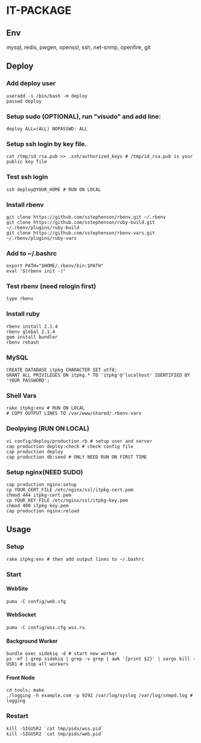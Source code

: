 IT-PACKAGE
=====

## Env
  mysql, redis, pwgen, openssl, ssh, net-snmp, openfire, git

## Deploy
### Add deploy user
    useradd -s /bin/bash -m deploy
    passwd deploy

### Setup sudo (OPTIONAL), run "visudo" and add line:
    deploy ALL=(ALL) NOPASSWD: ALL

### Setup ssh login by key file.
    cat /tmp/id_rsa.pub >> .ssh/authorized_keys # /tmp/id_rsa.pub is your public key file

### Test ssh login
    ssh deploy@YOUR_HOME # RUN ON LOCAL

### Install rbenv
    git clone https://github.com/sstephenson/rbenv.git ~/.rbenv
    git clone https://github.com/sstephenson/ruby-build.git ~/.rbenv/plugins/ruby-build
    git clone https://github.com/sstephenson/rbenv-vars.git ~/.rbenv/plugins/ruby-vars

### Add to ~/.bashrc
    export PATH="$HOME/.rbenv/bin:$PATH"
    eval "$(rbenv init -)"

### Test rbenv (need relogin first)
    type rbenv

### Install ruby
    rbenv install 2.1.4
    rbenv global 2.1.4
    gem install bundler
    rbenv rehash

### MySQL
    CREATE DATABASE itpkg CHARACTER SET utf8;
    GRANT ALL PRIVILEGES ON itpkg.* TO 'itpkg'@'localhost' IDENTIFIED BY 'YOUR PASSWORD';

### Shell Vars
    rake itpkg:env # RUN ON LOCAL
    # COPY OUTPUT LINES TO /var/www/shared/.rbenv-vars

### Deolpying (RUN ON LOCAL)
    vi config/deploy/production.rb # setup user and server
    cap production deploy:check # check config file
    cap production deploy
    cap production db:seed # ONLY NEED RUN ON FIRST TIME

### Setup nginx(NEED SUDO)
    cap production nginx:setup
    cp YOUR_CERT_FILE /etc/nginx/ssl/itpkg-cert.pem
    chmod 444 itpkg-cert.pem
    cp YOUR_KEY_FILE /etc/nginx/ssl/itpkg-key.pem
    chmod 400 itpkg-key.pem
    cap production nginx:reload

## Usage

### Setup
    rake itpkg:env # then add output lines to ~/.bashrc

### Start

#### WebSite

    puma -C config/web.cfg

#### WebSocket

    puma -C config/wss.cfg wss.ru

#### Background Worker

    bundle exec sidekiq -d # start new worker
    ps -ef | grep sidekiq | grep -v grep | awk '{print $2}' | xargs kill -USR1 # stop all workers

#### Front Node

    cd tools; make
    ./logging -h example.com -p 9292 /var/log/syslog /var/log/snmpd.log # logging

### Restart

    kill -SIGUSR2 `cat tmp/pids/wss.pid`
    kill -SIGUSR2 `cat tmp/pids/web.pid`
